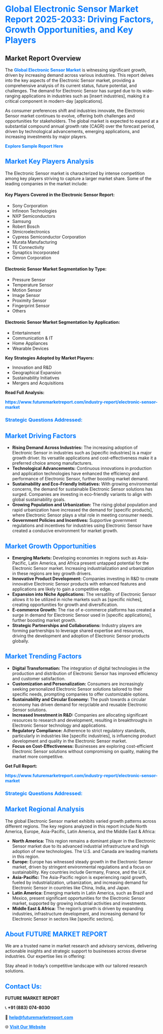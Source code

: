 <h1 style="color: #007BFF;">Global Electronic Sensor Market Report 2025-2033: Driving Factors, Growth Opportunities, and Key Players</h1>

<section id="overview">
<h2>Market Report Overview</h2>
<p>The <a href="https://www.futuremarketreport.com/industry-report/electronic-sensor-market" style="color: #007BFF; text-decoration: none;"><strong>Global Electronic Sensor Market</strong></a> is witnessing significant growth, driven by increasing demand across various industries. This report delves into the key aspects of the Electronic Sensor market, providing a comprehensive analysis of its current status, future potential, and challenges. The demand for Electronic Sensor has surged due to its wide-ranging applications in industries such as [insert industries], making it a critical component in modern-day [applications].</p>
<p>As consumer preferences shift and industries innovate, the Electronic Sensor market continues to evolve, offering both challenges and opportunities for stakeholders. The global market is expected to expand at a substantial compound annual growth rate (CAGR) over the forecast period, driven by technological advancements, emerging applications, and increasing investments by major players.</p>
</section>

<section id="overview">
<p><a href="https://www.futuremarketreport.com/request-sample/reportId=116188" style="color: #007BFF; text-decoration: none;"><strong>Explore Sample Report Here</strong></a></p>
</section>

<section id="key-players">
<h2 style="color: #007BFF;">Market Key Players Analysis</h2>
<p>The Electronic Sensor market is characterized by intense competition among key players striving to capture a larger market share. Some of the leading companies in the market include:</p>
<h4>Key Players Covered in the Electronic Sensor Report:</h4>
<ul><li>Sony Corporation</li><li>Infineon Technologies</li><li>NXP Semiconductors</li><li>Samsung</li><li>Robert Bosch</li><li>Stmicroelectronics</li><li>Cypress Semiconductor Corporation</li><li>Murata Manufacturing</li><li>TE Connectivity</li><li>Synaptics Incorporated</li><li>Omron Corporation</li></ul>
<h4>Electronic Sensor Market Segmentation by Type:</h4>
<ul><li>Pressure Sensor</li><li>Temperature Sensor</li><li>Motion Sensor</li><li>Image Sensor</li><li>Proximity Sensor</li><li>Fingerprint Sensor</li><li>Others</li></ul>

<h4>Electronic Sensor Market Segmentation by Application:</h4>
<ul><li>Entertainment</li><li>Communication &amp; IT</li><li>Home Appliances</li><li>Wearable Devices</li></ul>
<p><strong>Key Strategies Adopted by Market Players:</strong></p>
<ul>
<li>Innovation and R&D</li>
<li>Geographical Expansion</li>
<li>Sustainability Initiatives</li>
<li>Mergers and Acquisitions</li>
</ul>
</section>

<section>
<p><strong>Read Full Analysis: </strong></p><a href="https://www.futuremarketreport.com/industry-report/electronic-sensor-market" style="color: #007BFF; text-decoration: none;"><strong>https://www.futuremarketreport.com/industry-report/electronic-sensor-market</strong></a>
<h3 style="color: #007BFF;">Strategic Questions Addressed:</h3>
</section>

<section id="driving-factors">
<h2 style="color: #007BFF;">Market Driving Factors</h2>
<ul>
<li><strong>Rising Demand Across Industries:</strong> The increasing adoption of Electronic Sensor in industries such as [specific industries] is a major growth driver. Its versatile applications and cost-effectiveness make it a preferred choice among manufacturers.</li>
<li><strong>Technological Advancements:</strong> Continuous innovations in production and application technologies have enhanced the efficiency and performance of Electronic Sensor, further boosting market demand.</li>
<li><strong>Sustainability and Eco-Friendly Initiatives:</strong> With growing environmental concerns, the demand for sustainable Electronic Sensor solutions has surged. Companies are investing in eco-friendly variants to align with global sustainability goals.</li>
<li><strong>Growing Population and Urbanization:</strong> The rising global population and rapid urbanization have increased the demand for [specific products], where Electronic Sensor plays a vital role in meeting consumer needs.</li>
<li><strong>Government Policies and Incentives:</strong> Supportive government regulations and incentives for industries using Electronic Sensor have created a conducive environment for market growth.</li>
</ul>
</section>

<section id="growth-opportunities">
<h2 style="color: #007BFF;">Market Growth Opportunities</h2>
<ul>
<li><strong>Emerging Markets:</strong> Developing economies in regions such as Asia-Pacific, Latin America, and Africa present untapped potential for the Electronic Sensor market. Increasing industrialization and urbanization in these regions are key growth drivers.</li>
<li><strong>Innovative Product Development:</strong> Companies investing in R&D to create innovative Electronic Sensor products with enhanced features and applications are likely to gain a competitive edge.</li>
<li><strong>Expansion into Niche Applications:</strong> The versatility of Electronic Sensor allows it to be utilized in niche markets such as [specific niches], creating opportunities for growth and diversification.</li>
<li><strong>E-commerce Growth:</strong> The rise of e-commerce platforms has created a surge in demand for Electronic Sensor used in [specific applications], further boosting market growth.</li>
<li><strong>Strategic Partnerships and Collaborations:</strong> Industry players are forming partnerships to leverage shared expertise and resources, driving the development and adoption of Electronic Sensor products globally.</li>
</ul>
</section>

<section id="trending-factors">
<h2 style="color: #007BFF;">Market Trending Factors</h2>
<ul>
<li><strong>Digital Transformation:</strong> The integration of digital technologies in the production and distribution of Electronic Sensor has improved efficiency and customer satisfaction.</li>
<li><strong>Customization and Personalization:</strong> Consumers are increasingly seeking personalized Electronic Sensor solutions tailored to their specific needs, prompting companies to offer customizable options.</li>
<li><strong>Sustainability and Circular Economy:</strong> The push towards a circular economy has driven demand for recyclable and reusable Electronic Sensor solutions.</li>
<li><strong>Increased Investment in R&D:</strong> Companies are allocating significant resources to research and development, resulting in breakthroughs in Electronic Sensor technology and applications.</li>
<li><strong>Regulatory Compliance:</strong> Adherence to strict regulatory standards, particularly in industries like [specific industries], is influencing product development and quality in the Electronic Sensor market.</li>
<li><strong>Focus on Cost-Effectiveness:</strong> Businesses are exploring cost-efficient Electronic Sensor solutions without compromising on quality, making the market more competitive.</li>
</ul>
</section>

<section>
<p><strong>Get Full Report: </strong></p><a href="https://www.futuremarketreport.com/industry-report/electronic-sensor-market" style="color: #007BFF; text-decoration: none;"><strong>https://www.futuremarketreport.com/industry-report/electronic-sensor-market</strong></a>
<h3 style="color: #007BFF;">Strategic Questions Addressed:</h3>
</section>


<section id="regional-analysis">
<h2 style="color: #007BFF;">Market Regional Analysis</h2>
<p>The global Electronic Sensor market exhibits varied growth patterns across different regions. The key regions analyzed in this report include North America, Europe, Asia-Pacific, Latin America, and the Middle East & Africa:</p>
<ul>
<li><strong>North America:</strong> This region remains a dominant player in the Electronic Sensor market due to its advanced industrial infrastructure and high adoption of new technologies. The U.S. and Canada are leading markets in this region.</li>
<li><strong>Europe:</strong> Europe has witnessed steady growth in the Electronic Sensor market, driven by stringent environmental regulations and a focus on sustainability. Key countries include Germany, France, and the U.K.</li>
<li><strong>Asia-Pacific:</strong> The Asia-Pacific region is experiencing rapid growth, fueled by industrialization, urbanization, and increasing demand for Electronic Sensor in countries like China, India, and Japan.</li>
<li><strong>Latin America:</strong> Emerging markets in Latin America, such as Brazil and Mexico, present significant opportunities for the Electronic Sensor market, supported by growing industrial activities and investments.</li>
<li><strong>Middle East & Africa:</strong> The region’s growth is driven by expanding industries, infrastructure development, and increasing demand for Electronic Sensor in sectors like [specific sectors].</li>
</ul>
</section>

<footer>
<h2 style="color: #007BFF;">About FUTURE MARKET REPORT</h2>
<p>We are a trusted name in market research and advisory services, delivering actionable insights and strategic support to businesses across diverse industries. Our expertise lies in offering:</p>

<p>Stay ahead in today’s competitive landscape with our tailored research solutions.</p>

<h2 style="color: #007BFF;">Contact Us:</h2>
<p><strong>FUTURE MARKET REPORT</strong></p>
<p>📞 <strong>+91 (883) 074-8030</strong></p>
<p>📧 <strong><a href="mailto:help@futuremarketreport.com" style="color: #007BFF;">help@futuremarketreport.com</a></strong></p>
<p>🌐 <strong><a href="https://www.futuremarketreport.com/" style="color: #007BFF;">Visit Our Website</a></strong></p>
</footer>